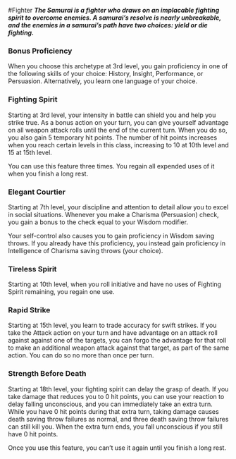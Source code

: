 #Fighter
***The Samurai is a fighter who draws on an implacable fighting spirit to overcome enemies. A samurai’s resolve is nearly unbreakable, and the enemies in a samurai’s path have two choices: yield or die fighting.***

### Bonus Proficiency
When you choose this archetype at 3rd level, you gain proficiency in one of the following skills of your choice: History, Insight, Performance, or Persuasion. Alternatively, you learn one language of your choice.

### Fighting Spirit
Starting at 3rd level, your intensity in battle can shield you and help you strike true. As a bonus action on your turn, you can give yourself advantage on all weapon attack rolls until the end of the current turn. When you do so, you also gain 5 temporary hit points. The number of hit points increases when you reach certain levels in this class, increasing to 10 at 10th level and 15 at 15th level.

You can use this feature three times. You regain all expended uses of it when you finish a long rest.

### Elegant Courtier
Starting at 7th level, your discipline and attention to detail allow you to excel in social situations. Whenever you make a Charisma (Persuasion) check, you gain a bonus to the check equal to your Wisdom modifier.

Your self-control also causes you to gain proficiency in Wisdom saving throws. If you already have this proficiency, you instead gain proficiency in Intelligence of Charisma saving throws (your choice).

### Tireless Spirit
Starting at 10th level, when you roll initiative and have no uses of Fighting Spirit remaining, you regain one use.

### Rapid Strike
Starting at 15th level, you learn to trade accuracy for swift strikes. If you take the Attack action on your turn and have advantage on an attack roll against against one of the targets, you can forgo the advantage for that roll to make an additional weapon attack against that target, as part of the same action. You can do so no more than once per turn.

### Strength Before Death
Starting at 18th level, your fighting spirit can delay the grasp of death. If you take damage that reduces you to 0 hit points, you can use your reaction to delay falling unconscious, and you can immediately take an extra turn. While you have 0 hit points during that extra turn, taking damage causes death saving throw failures as normal, and three death saving throw failures can still kill you. When the extra turn ends, you fall unconscious if you still have 0 hit points.

Once you use this feature, you can’t use it again until you finish a long rest.